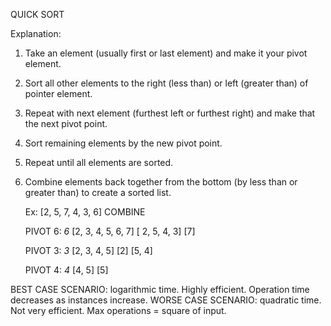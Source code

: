 QUICK SORT

Explanation:
1. Take an element (usually first or last element) and make it your pivot element.
2. Sort all other elements to the right (less than) or left (greater than) of pointer element.
3. Repeat with next element (furthest left or furthest right) and make that the next pivot point.
4. Sort remaining elements by the new pivot point.
5. Repeat until all elements are sorted.
6. Combine elements back together from the bottom (by less than or greater than) to create a sorted list.

   Ex:            [2, 5, 7, 4, 3, 6]                           COMBINE

   PIVOT 6:                 *6*                             [2, 3, 4, 5, 6, 7]
           [ 2, 5, 4, 3]           [7]

   PIVOT 3:       *3*                                         [2, 3, 4, 5]
            [2]      [5, 4]

   PIVOT 4:            *4*                                      [4, 5]
                            [5]

BEST CASE SCENARIO: logarithmic time. Highly efficient. Operation time decreases as instances increase.
WORSE CASE SCENARIO: quadratic time. Not very efficient. Max operations = square of input.

